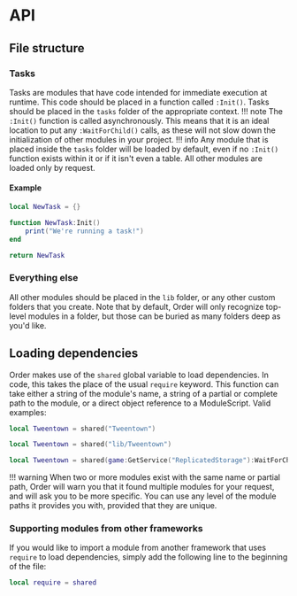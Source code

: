 # API

## File structure

### Tasks
Tasks are modules that have code intended for immediate execution at runtime. This code should be placed in a function called `:Init()`. Tasks should be placed in the `tasks` folder of the appropriate context.
!!! note
    The `:Init()` function is called asynchronously. This means that it is an ideal location to put any `:WaitForChild()` calls, as these will not slow down the initialization of other modules in your project.
!!! info
    Any module that is placed inside the `tasks` folder will be loaded by default, even if no `:Init()` function exists within it or if it isn't even a table. All other modules are loaded only by request.
#### Example
```lua
local NewTask = {}

function NewTask:Init()
	print("We're running a task!")
end

return NewTask
```

### Everything else
All other modules should be placed in the `lib` folder, or any other custom folders that you create. Note that by default, Order will only recognize top-level modules in a folder, but those can be buried as many folders deep as you'd like.

## Loading dependencies
Order makes use of the `shared` global variable to load dependencies. In code, this takes the place of the usual `require` keyword. This function can take either a string of the module's name, a string of a partial or complete path to the module, or a direct object reference to a ModuleScript.
Valid examples:
```lua
local Tweentown = shared("Tweentown")
```
```lua
local Tweentown = shared("lib/Tweentown")
```
```lua
local Tweentown = shared(game:GetService("ReplicatedStorage"):WaitForChild("Common"):WaitForChild("lib"):WaitForChild("Tweentown"))
```
!!! warning
    When two or more modules exist with the same name or partial path, Order will warn you that it found multiple modules for your request, and will ask you to be more specific. You can use any level of the module paths it provides you with, provided that they are unique.

### Supporting modules from other frameworks
If you would like to import a module from another framework that uses `require` to load dependencies, simply add the following line to the beginning of the file:
```lua
local require = shared
```